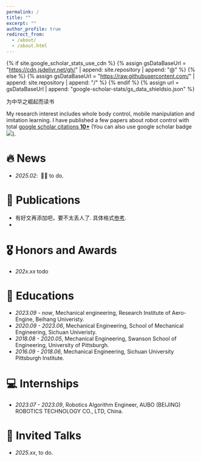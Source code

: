 ```yaml
---
permalink: /
title: ""
excerpt: ""
author_profile: true
redirect_from: 
  - /about/
  - /about.html
---
```


{% if site.google_scholar_stats_use_cdn %}
{% assign gsDataBaseUrl = "https://cdn.jsdelivr.net/gh/" | append: site.repository | append: "@" %}
{% else %}
{% assign gsDataBaseUrl = "https://raw.githubusercontent.com/" | append: site.repository | append: "/" %}
{% endif %}
{% assign url = gsDataBaseUrl | append: "google-scholar-stats/gs_data_shieldsio.json" %}

<span class='anchor' id='about-me'></span>


为中华之崛起而读书 

My research interest includes whole body control, mobile manipulation and imitation learning. I have published a few papers about robot control with total <a href='https://scholar.google.com/citations?user=Xb7FFXwAAAAJ'>google scholar citations <strong><span id='total_cit'>10+</span></strong></a> (You can also use google scholar badge <a href='https://scholar.google.com/citations?user=Xb7FFXwAAAAJ'><img src="https://img.shields.io/endpoint?url={{ url | url_encode }}&logo=Google%20Scholar&labelColor=f6f6f6&color=9cf&style=flat&label=citations"></a>).


# 🔥 News
- *2025.02*: &nbsp;🎉🎉 to do. 


# 📝 Publications 

- 有好文再添加吧，要不太丢人了. 具体格式[参考](https://github.com/RayeRen/acad-homepage.github.io/blob/main/_pages/about.md).
- 

# 🎖 Honors and Awards
- *202x.xx* todo 

# 📖 Educations
- *2023.09 - now*, Mechanical engineering, Research Institute of Aero-Engine, Beihang Univeristy. 
- *2020.09 - 2023.06*, Mechanical Engineering, School of Mechanical Engineering, Sichuan Univeristy. 
- *2018.08 - 2020.05*, Mechanical Engineering, Swanson School of Engineering, University of Pittsburgh.
- *2016.09 - 2018.06*, Mechanical Engineering, Sichuan University Pittsburgh Institute. 

# 💻 Internships
- *2023.07 - 2023.09*, Robotics Algorithm Engineer, AUBO (BEIJING) ROBOTICS TECHNOLOGY CO., LTD, China.

# 💬 Invited Talks
- *2025.xx*, to do. 
